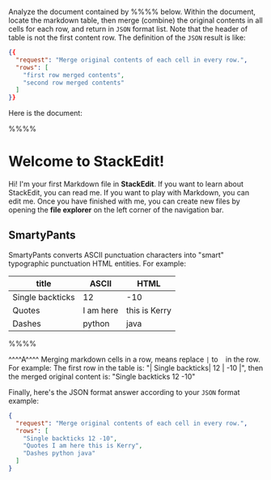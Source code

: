 Analyze the document contained by %%%% below. Within the document, locate the markdown table, then merge (combine) the original contents in all cells for each row, and return in `JSON` format list. Note that the header of table is not the first content row. The definition of the `JSON` result is like:
```json
{{
  "request": "Merge original contents of each cell in every row.",
  "rows": [
    "first row merged contents",
    "second row merged contents"
  ]
}}
```

Here is the document:

%%%%
# Welcome to StackEdit!

Hi! I'm your first Markdown file in **StackEdit**. If you want to learn about StackEdit, you can read me. If you want to play with Markdown, you can edit me. Once you have finished with me, you can create new files by opening the **file explorer** on the left corner of the navigation bar.

## SmartyPants

SmartyPants converts ASCII punctuation characters into "smart" typographic punctuation HTML entities. For example:

|        title        |ASCII                          |HTML                         |
|----------------|-------------------------------|-----------------------------|
| Single backticks| 12          | -10          |
| Quotes          | I am here            | this is Kerry            |
| Dashes          | python|java|

%%%%

^^^^A^^^^
Merging markdown cells in a row, means replace `|` to ` ` in the row. For example:
The first row in the table is: "| Single backticks| 12          | -10          |", then the merged original content is: "Single backticks 12 -10"

Finally, here's the JSON format answer according to your `JSON` format example:
```json
{
  "request": "Merge original contents of each cell in every row.",
  "rows": [
    "Single backticks 12 -10",
    "Quotes I am here this is Kerry",
    "Dashes python java"
  ]
}
```